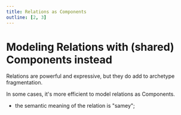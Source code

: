 ```yaml
---
title: Relations as Components
outline: [2, 3]
---
```


# Modeling Relations with (shared) Components instead

Relations are powerful and expressive, but they do add to archetype fragmentation.

In some cases, it's more efficient to model relations as Components.
- the semantic meaning of the relation is "samey"; 
